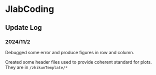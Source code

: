 # JlabCoding
## Update Log
### 2024/11/2
Debugged some error and produce figures in row and column.

Created some header files used to provide coherent standard for plots. They are in `/zhikunTemplate/*`